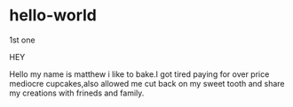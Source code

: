 # hello-world
1st one

HEY 

Hello my name is matthew i like to bake.I got tired paying for over price mediocre cupcakes,also allowed me cut back on my sweet tooth and share my creations with frineds and family.
